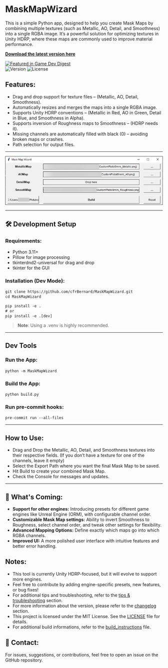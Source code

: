 # MaskMapWizard

This is a simple Python app, designed to help you create Mask Maps by combining multiple textures (such as Metallic, AO, Detail, and Smoothness) into a single RGBA image. It’s a powerful solution for optimizing textures in Unity HDRP, where these maps are commonly used to improve material performance.

[**Download the latest version here**](https://github.com/cfrBernard/MaskMapWizard/releases)

[![Featured in Game Dev Digest](https://img.shields.io/badge/Featured%20in-Game%20Dev%20Digest%20%23292-blue?logo=unity&logoColor=white)](https://gamedevdigest.com/digests/issue-292-how-tos-indie-game-tips-and-more.html) <br>
![Version](https://img.shields.io/badge/version-v0.2.0-blue)
![License](https://img.shields.io/github/license/cfrBernard/MaskMapWizard)


## Features:
- Drag and drop support for texture files – (Metallic, AO, Detail, Smoothness).
- Automatically resizes and merges the maps into a single RGBA image.
- Supports Unity HDRP conventions – (Metallic in Red, AO in Green, Detail in Blue, and Smoothness in Alpha).
- Supports inversion of Roughness maps to Smoothness – (HDRP needs it).
- Missing channels are automatically filled with black (0) – avoiding broken maps or crashes.
- Path selection for output files.

---

<p align="center">
  <img src="assets/demo/xWSHVzL8K2.png" alt="MaskMapWizard Demo" />
</p>

---

## 🛠 Development Setup

### Requirements:
- Python 3.11+
- Pillow for image processing
- tkinterdnd2-universal for drag and drop
- tkinter for the GUI

### Installation (Dev Mode):

```
git clone https://github.com/cfrBernard/MaskMapWizard.git
cd MaskMapWizard
```
```
pip install -e .
# or
pip install -e .[dev]
```

> **Note**: Using a .venv is highly recommended.

---

## Dev Tools

### Run the App:

```
python -m MaskMapWizard
```

### Build the App:

```
python build.py
```

### Run pre-commit hooks:

```
pre-commit run --all-files
```

---

## How to Use:

- Drag and Drop the Metallic, AO, Detail, and Smoothness textures into their respective fields. (If you don’t have a texture for one of the channels, leave it empty)
- Select the Export Path where you want the final Mask Map to be saved.
- Hit Build to create your combined Mask Map.
- Check the Console for messages and updates.

---

## 🔮 What's Coming:

- **Support for other engines:** Introducing presets for different game engines like Unreal Engine (ORM), with configurable channel order.
- **Customizable Mask Map settings:** Ability to invert Smoothness to Roughness, select channel order, and tweak other settings for flexibility.
- **Advanced Mapping Options:** Define exactly which maps go into which RGBA channels.
- **Improved UI:** A more polished user interface with intuitive features and better error handling.

## Notes:
- This tool is currently Unity HDRP-focused, but it will evolve to support more engines.
- Feel free to contribute by adding engine-specific presets, new features, or bug fixes!
- For additional tips and troubleshooting, refer to the [tips & troubleshooting](docs/tips_troubleshooting.md) section.
- For more information about the version, please refer to the [changelog](docs/CHANGELOG.md) section.
- This project is licensed under the MIT License. See the [LICENSE](./LICENSE.md) file for details.
- For additional build informations, refer to the [build_instructions](docs/build_instructions.md) file.

## 🤝 Contact:
For issues, suggestions, or contributions, feel free to open an issue on the GitHub repository.
